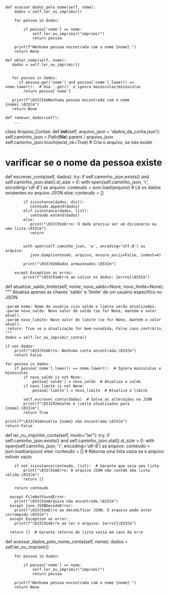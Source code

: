 
    def acessar_dados_pelo_nome(self, nome):
        dados = self.ler_ou_imprimir()
        
        for pessoa in dados:

            if pessoa['nome'] == nome:
                self.ler_ou_imprimir("imprimir")
                return pessoa 
        
        print(f"Nenhuma pessoa encontrada com o nome {nome}.")
        return None
    
    def obter_nome(self, nome):
       dados = self.ler_ou_imprimir()
    
    
       for pessoa in dados:
          if pessoa.get('nome') and pessoa['nome'].lower() == nome.lower():  # Usa `.get()` e ignora maiúsculas/minúsculas
            return pessoa['nome']
    
       print(f"\033[91mNenhuma pessoa encontrada com o nome {nome}.\033[m")
       return None

    def remover_dados(self):
        ...

    





























            

class Arquivo_Contas:
  def __init__(self, arquivo_json = 'dados_da_conta.json'):
        self.caminho_json = Path(__file__).parent / arquivo_json
        self.caminho_json.touch(exist_ok=True)  # Cria o arquivo, se não existir
    


# varificar se o nome da pessoa existe
  def escrever_conta(self, dados):
        try: 
            if self.caminho_json.exists() and self.caminho_json.stat().st_size > 0:
               with open(self.caminho_json, 'r', encoding='utf-8') as arquivo:
                 conteudo = json.load(arquivo)  # Lê os dados existentes no arquivo JSON
            else:
               conteudo = []

            if isinstance(dados, dict):
               conteudo.append(dados)
            elif isinstance(dados, list):
               conteudo.extend(dados)
            else:
               print("\033[91mErro: O dado precisa ser um dicionário ou uma lista.\033[m")
               return

       
            with open(self.caminho_json, 'w', encoding='utf-8') as arquivo:
               json.dump(conteudo, arquivo, ensure_ascii=False, indent=4)

            print("\033[92mDados armazenados.\033[m")

        except Exception as erros:
            print(f"\033[91mErro ao salvar os dados: {erros}\033[m")

  def atualizar_saldo_limite(self, nome, novo_saldo=None, novo_limite=None):
    """
    Atualiza apenas as chaves 'saldo' e 'limite' de um usuário específico no JSON.
    
    :param nome: Nome do usuário cujo saldo e limite serão atualizados.
    :param novo_saldo: Novo valor do saldo (se for None, mantém o valor atual).
    :param novo_limite: Novo valor do limite (se for None, mantém o valor atual).
    :return: True se a atualização for bem-sucedida, False caso contrário.
    """
    dados = self.ler_ou_imprimir_conta()

    if not dados:
        print("\033[91mErro: Nenhuma conta encontrada.\033[m")
        return False

    for pessoa in dados:
        if pessoa['nome'].lower() == nome.lower():  # Ignora maiúsculas e minúsculas
            if novo_saldo is not None:
                pessoa['saldo'] = novo_saldo  # Atualiza o saldo
            if novo_limite is not None:
                pessoa['limite'] = novo_limite  # Atualiza o limite
            
            self.escrever_conta(dados)  # Salva as alterações no JSON
            print(f"\033[92mSaldo e limite atualizados para {nome}.\033[m")
            return True

    print(f"\033[91mUsuário {nome} não encontrado.\033[m")
    return False

  def ler_ou_imprimir_conta(self, modo="ler"):
      try:
        if self.caminho_json.exists() and self.caminho_json.stat().st_size > 0:
            with open(self.caminho_json, 'r', encoding='utf-8') as arquivo:
                conteudo = json.load(arquivo)
        else:
            conteudo = []  # Retorna uma lista vazia se o arquivo estiver vazio

        if not isinstance(conteudo, list):  # Garante que seja uma lista
            print("\033[91mErro: O arquivo JSON não contém uma lista válida.\033[m")
            return []

        return conteudo

      except FileNotFoundError:
        print("\033[91mArquivo não encontrado.\033[m")
      except json.JSONDecodeError:
        print("\033[91mErro ao decodificar JSON. O arquivo pode estar corrompido.\033[m")
      except Exception as error:
        print(f"\033[91mErro ao ler o arquivo: {error}\033[m")

      return []  # Garante retorno de lista vazia em caso de erro



    


  def acessar_dados_pelo_nome_conta(self, nome):
        dados = self.ler_ou_imprimir()
        
        for pessoa in dados:

            if pessoa['nome'] == nome:
                self.ler_ou_imprimir("imprimir")
                return pessoa 
        
        print(f"Nenhuma pessoa encontrada com o nome {nome}.")
        return None


            

